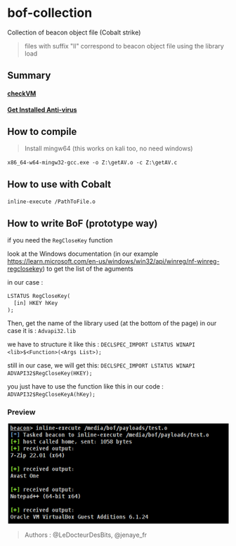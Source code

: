 # bof-collection
Collection of beacon object file (Cobalt strike)

>files with suffix "ll" correspond to beacon object file using the library load

## Summary

#### [checkVM](src/checkVM/) 
#### [Get Installed Anti-virus](src/getAV/) 

## How to compile

>Install mingw64 (this works on kali too, no need windows)


`x86_64-w64-mingw32-gcc.exe -o Z:\getAV.o -c Z:\getAV.c`


## How to use with Cobalt

`inline-execute /PathToFile.o`


## How to write BoF (prototype way)

if you need the `RegCloseKey` function

look at the Windows documentation (in our example https://learn.microsoft.com/en-us/windows/win32/api/winreg/nf-winreg-regclosekey) to get the list of the aguments

in our case : 

```
LSTATUS RegCloseKey(
  [in] HKEY hKey
);
``` 

Then, get the name of the library used (at the bottom of the page) in our case it is : `Advapi32.lib`

we have to structure it like this : 
`DECLSPEC_IMPORT LSTATUS WINAPI <lib>$<Function>(<Args List>);`

still in our case, we will get this: 
`DECLSPEC_IMPORT LSTATUS WINAPI ADVAPI32$RegCloseKey(HKEY);`

you just have to use the function like this in our code : `ADVAPI32$RegCloseKeyA(hKey);`


### Preview 
![](/img/preview.png)


>Authors : @LeDocteurDesBits, @jenaye_fr
